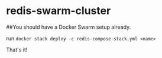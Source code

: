 # redis-swarm-cluster

##You should have a Docker Swarm setup already.

run `docker stack deploy -c redis-compose-stack.yml <name>`

That's it!
